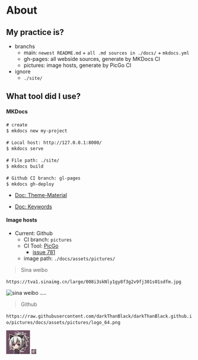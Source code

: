 # About



## My practice is?

* branchs
    * main: ``newest README.md`` +  ``all .md sources in ./docs/`` + ``mkdocs.yml``
    * gh-pages: all webside sources, generate by MKDocs CI
    * pictures: image hosts, generate by PicGo CI
* ignore
    * ``./site/``



## What tool did I use?



#### MKDocs

```shell
# create
$ mkdocs new my-project

# Local host: http://127.0.0.1:8000/
$ mkdocs serve

# File path: ./site/
$ mkdocs build

# Github CI branch: gl-pages
$ mkdocs gh-deploy
```

* [Doc: Theme-Material](https://squidfunk.github.io/mkdocs-material/)

* [Doc: Keywords](https://www.mkdocs.org/user-guide/configuration/#introduction)



#### Image hosts

* Current: Github
    * CI branch: ``pictures``
    * CI Tool: [PicGo](https://github.com/Molunerfinn/PicGo)
        * [issue 781](https://github.com/Molunerfinn/PicGo/issues/781#issuecomment-1008603421)
    * image path: ``./docs/assets/pictures/``



> Sina weibo

 ``https://tva1.sinaimg.cn/large/008i3skNly1gy8f3g2v9fj301s01sdfm.jpg``

![sina weibo](https://tva1.sinaimg.cn/large/008i3skNly1gy8f3g2v9fj301s01sdfm.jpg)
<img src="https://tva1.sinaimg.cn/large/008i3skNly1gy8f3g2v9fj301s01sdfm.jpg" alt="Sina weibo" style="zoom:20%;" />



> Github

``https://raw.githubusercontent.com/darkThanBlack/darkThanBlack.github.io/pictures/docs/assets/pictures/logo_64.png``

![Github](https://raw.githubusercontent.com/darkThanBlack/darkThanBlack.github.io/pictures/docs/assets/pictures/logo_64.png)
<img src="https://raw.githubusercontent.com/darkThanBlack/darkThanBlack.github.io/pictures/docs/assets/pictures/logo_64.png" alt="Github" style="zoom:20%;" />

